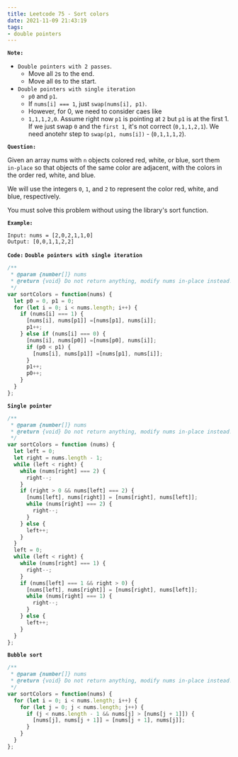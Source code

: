 ```yaml
---
title: Leetcode 75 - Sort colors
date: 2021-11-09 21:43:19
tags:
- double pointers
---
```

**`Note:`**
- `Double pointers with 2 passes`.
  - Move all `2`s to the end.
  - Move all `0`s to the start.
- `Double pointers with single iteration`
  - `p0` and `p1`.
  - If `nums[i] === 1`, just `swap(nums[i], p1)`.
  - However, for 0, we need to consider caes like 
  - `1,1,1,2,0`. Assume right now `p1` is pointing at `2` but `p1` is at the first 1. If we just swap `0` and the `first 1`, it's not correct (`0,1,1,2,1`). We need anotehr step to `swap(p1, nums[i])` - (`0,1,1,1,2`). 

**`Question:`**

Given an array nums with `n` objects colored red, white, or blue, sort them `in-place` so that objects of the same color are adjacent, with the colors in the order red, white, and blue.

We will use the integers `0`, `1`, and `2` to represent the color red, white, and blue, respectively.

You must solve this problem without using the library's sort function.

**`Example:`**
```
Input: nums = [2,0,2,1,1,0]
Output: [0,0,1,1,2,2]
```

**`Code:`**
**`Double pointers with single iteration`**
```javascript
/**
 * @param {number[]} nums
 * @return {void} Do not return anything, modify nums in-place instead.
 */
var sortColors = function(nums) {
  let p0 = 0, p1 = 0;
  for (let i = 0; i < nums.length; i++) {
    if (nums[i] === 1) {
      [nums[i], nums[p1]] =[nums[p1], nums[i]];
      p1++;
    } else if (nums[i] === 0) {
      [nums[i], nums[p0]] =[nums[p0], nums[i]];
      if (p0 < p1) {
        [nums[i], nums[p1]] =[nums[p1], nums[i]];
      }
      p1++;
      p0++;
    }
  }
};
```

**`Single pointer`**
```javascript
/**
 * @param {number[]} nums
 * @return {void} Do not return anything, modify nums in-place instead.
 */
var sortColors = function (nums) {
  let left = 0;
  let right = nums.length - 1;
  while (left < right) {
    while (nums[right] === 2) {
      right--;
    }
    if (right > 0 && nums[left] === 2) {
      [nums[left], nums[right]] = [nums[right], nums[left]];
      while (nums[right] === 2) {
        right--;
      }
    } else {
      left++;
    }
  }
  left = 0;
  while (left < right) {
    while (nums[right] === 1) {
      right--;
    }
    if (nums[left] === 1 && right > 0) {
      [nums[left], nums[right]] = [nums[right], nums[left]];
      while (nums[right] === 1) {
        right--;
      }
    } else {
      left++;
    }
  }
};
```
**`Bubble sort`**
```javascript
/**
 * @param {number[]} nums
 * @return {void} Do not return anything, modify nums in-place instead.
 */
var sortColors = function(nums) {
  for (let i = 0; i < nums.length; i++) {
    for (let j = 0; j < nums.length; j++) {
      if (j < nums.length - 1 && nums[j] > [nums[j + 1]]) {
        [nums[j], nums[j + 1]] = [nums[j + 1], nums[j]];
      }
    }
  }
};
```